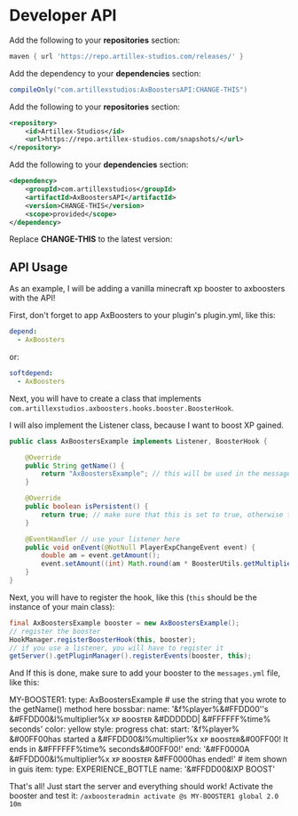 # Developer API

<tabs>

<tab title="Gradle">

Add the following to your **repositories** section:
```groovy
maven { url 'https://repo.artillex-studios.com/releases/' }
```

Add the dependency to your **dependencies** section:

```groovy
compileOnly("com.artillexstudios:AxBoostersAPI:CHANGE-THIS")
```
</tab>

<tab title="Maven">

Add the following to your **repositories** section:
```xml
<repository>
    <id>Artillex-Studios</id>
    <url>https://repo.artillex-studios.com/snapshots/</url>
</repository>
```

Add the following to your **dependencies** section:

```xml
<dependency>
    <groupId>com.artillexstudios</groupId>
    <artifactId>AxBoostersAPI</artifactId>
    <version>CHANGE-THIS</version>
    <scope>provided</scope>
</dependency>
```
</tab>
</tabs>
<p>Replace <b>CHANGE-THIS</b> to the latest version: <a href="https://repo.artillex-studios.com/#/releases/com/artillexstudios/AxBoostersAPI"><img src="https://repo.artillex-studios.com/api/badge/latest/releases/com/artillexstudios/AxBoostersAPI?color=40c14a&amp;amp;name=AxBoostersAPI" alt=""/></a></p>

## API Usage

As an example, I will be adding a vanilla minecraft xp booster to axboosters with the API!

First, don't forget to app AxBoosters to your plugin's plugin.yml, like this:
```yaml
depend:
  - AxBoosters
```
or:
```yaml
softdepend:
  - AxBoosters
```

Next, you will have to create a class that implements `com.artillexstudios.axboosters.hooks.booster.BoosterHook`.

I will also implement the Listener class, because I want to boost XP gained.
```Java
public class AxBoostersExample implements Listener, BoosterHook {

    @Override
    public String getName() {
        return "AxBoostersExample"; // this will be used in the messages.yml, make sure to set it to a unique string
    }

    @Override
    public boolean isPersistent() {
        return true; // make sure that this is set to true, otherwise the hook will be unloaded on /axboosters reload
    }

    @EventHandler // use your listener here
    public void onEvent(@NotNull PlayerExpChangeEvent event) {
        double am = event.getAmount();
        event.setAmount((int) Math.round(am * BoosterUtils.getMultiplier(event.getPlayer(), getName())));
    }
}
```

Next, you will have to register the hook, like this (`this` should be the instance of your main class):
```Java
final AxBoostersExample booster = new AxBoostersExample();
// register the booster
HookManager.registerBoosterHook(this, booster);
// if you use a listener, you will have to register it
getServer().getPluginManager().registerEvents(booster, this);
```

And If this is done, make sure to add your booster to the `messages.yml` file, like this:

<code-block lang="yaml" ignore-vars="true">
  MY-BOOSTER1:
    type: AxBoostersExample # use the string that you wrote to the getName() method here
    bossbar:
      name: '&amp;f%player%&amp;#FFDD00''s &amp;#FFDD00&amp;l%multiplier%x xᴘ ʙᴏᴏsᴛᴇʀ &amp;#DDDDDD| &amp;#FFFFFF%time% seconds'
      color: yellow
      style: progress
    chat:
      start: '&amp;f%player% &amp;#00FF00has started a &amp;#FFDD00&amp;l%multiplier%x xᴘ ʙᴏᴏsᴛᴇʀ&amp;#00FF00! It ends in &amp;#FFFFFF%time% seconds&amp;#00FF00!'
      end: '&amp;#FF0000A &amp;#FFDD00&amp;l%multiplier%x xᴘ ʙᴏᴏsᴛᴇʀ &amp;#FF0000has ended!'
    # item shown in guis
    item:
      type: EXPERIENCE_BOTTLE
      name: '&amp;#FFDD00&amp;lXP BOOST'
</code-block>

That's all! Just start the server and everything should work! Activate the booster and test it:
`/axboosteradmin activate @s MY-BOOSTER1 global 2.0 10m`